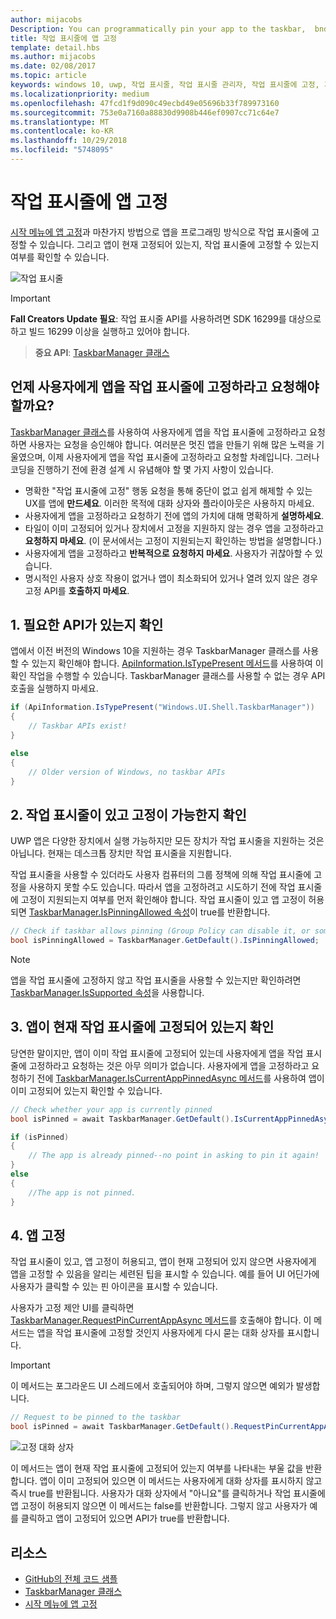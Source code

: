 ```yaml
---
author: mijacobs
Description: You can programmatically pin your app to the taskbar,  bnd you can check if it's currently pinned.
title: 작업 표시줄에 앱 고정
template: detail.hbs
ms.author: mijacobs
ms.date: 02/08/2017
ms.topic: article
keywords: windows 10, uwp, 작업 표시줄, 작업 표시줄 관리자, 작업 표시줄에 고정, 기본 타일
ms.localizationpriority: medium
ms.openlocfilehash: 47fcd1f9d090c49ecbd49e05696b33f789973160
ms.sourcegitcommit: 753e0a7160a88830d9908b446ef0907cc71c64e7
ms.translationtype: MT
ms.contentlocale: ko-KR
ms.lasthandoff: 10/29/2018
ms.locfileid: "5748095"
---
```

# <a name="pin-your-app-to-the-taskbar"></a>작업 표시줄에 앱 고정

[시작 메뉴에 앱 고정](tiles-and-notifications/primary-tile-apis.md)과 마찬가지 방법으로 앱을 프로그래밍 방식으로 작업 표시줄에 고정할 수 있습니다. 그리고 앱이 현재 고정되어 있는지, 작업 표시줄에 고정할 수 있는지 여부를 확인할 수 있습니다. 

![작업 표시줄](images/taskbar/taskbar.png)

> [!IMPORTANT]
> **Fall Creators Update 필요**: 작업 표시줄 API를 사용하려면 SDK 16299를 대상으로 하고 빌드 16299 이상을 실행하고 있어야 합니다.

> **중요 API**: [TaskbarManager 클래스](https://docs.microsoft.com/uwp/api/windows.ui.shell.taskbarmanager) 


## <a name="when-should-you-ask-the-user-to-pin-your-app-to-the-taskbar"></a>언제 사용자에게 앱을 작업 표시줄에 고정하라고 요청해야 할까요? 

[TaskbarManager 클래스](https://docs.microsoft.com/uwp/api/windows.ui.shell.taskbarmanager)를 사용하여 사용자에게 앱을 작업 표시줄에 고정하라고 요청하면 사용자는 요청을 승인해야 합니다. 여러분은 멋진 앱을 만들기 위해 많은 노력을 기울였으며, 이제 사용자에게 앱을 작업 표시줄에 고정하라고 요청할 차례입니다. 그러나 코딩을 진행하기 전에 환경 설계 시 유념해야 할 몇 가지 사항이 있습니다.

* 명확한 "작업 표시줄에 고정" 행동 요청을 통해 중단이 없고 쉽게 해제할 수 있는 UX를 앱에 **만드세요**. 이러한 목적에 대화 상자와 플라이아웃은 사용하지 마세요. 
* 사용자에게 앱을 고정하라고 요청하기 전에 앱의 가치에 대해 명확하게 **설명하세요**.
* 타일이 이미 고정되어 있거나 장치에서 고정을 지원하지 않는 경우 앱을 고정하라고 **요청하지 마세요**. (이 문서에서는 고정이 지원되는지 확인하는 방법을 설명합니다.)
* 사용자에게 앱을 고정하라고 **반복적으로 요청하지 마세요**. 사용자가 귀찮아할 수 있습니다.
* 명시적인 사용자 상호 작용이 없거나 앱이 최소화되어 있거나 열려 있지 않은 경우 고정 API를 **호출하지 마세요**.


## <a name="1-check-whether-the-required-apis-exist"></a>1. 필요한 API가 있는지 확인

앱에서 이전 버전의 Windows 10을 지원하는 경우 TaskbarManager 클래스를 사용할 수 있는지 확인해야 합니다. [ApiInformation.IsTypePresent 메서드](https://docs.microsoft.com/en-us/uwp/api/windows.foundation.metadata.apiinformation#Windows_Foundation_Metadata_ApiInformation_IsTypePresent_System_String_)를 사용하여 이 확인 작업을 수행할 수 있습니다. TaskbarManager 클래스를 사용할 수 없는 경우 API 호출을 실행하지 마세요.

```csharp
if (ApiInformation.IsTypePresent("Windows.UI.Shell.TaskbarManager"))
{
    // Taskbar APIs exist!
}

else
{
    // Older version of Windows, no taskbar APIs
}
```


## <a name="2-check-whether-taskbar-is-present-and-allows-pinning"></a>2. 작업 표시줄이 있고 고정이 가능한지 확인

UWP 앱은 다양한 장치에서 실행 가능하지만 모든 장치가 작업 표시줄을 지원하는 것은 아닙니다. 현재는 데스크톱 장치만 작업 표시줄을 지원합니다. 

작업 표시줄을 사용할 수 있더라도 사용자 컴퓨터의 그룹 정책에 의해 작업 표시줄에 고정을 사용하지 못할 수도 있습니다. 따라서 앱을 고정하려고 시도하기 전에 작업 표시줄에 고정이 지원되는지 여부를 먼저 확인해야 합니다. 작업 표시줄이 있고 앱 고정이 허용되면 [TaskbarManager.IsPinningAllowed 속성](https://docs.microsoft.com/uwp/api/windows.ui.shell.taskbarmanager.IsPinningAllowed)이 true를 반환합니다. 

```csharp
// Check if taskbar allows pinning (Group Policy can disable it, or some device families don't have taskbar)
bool isPinningAllowed = TaskbarManager.GetDefault().IsPinningAllowed;
```

> [!NOTE]
> 앱을 작업 표시줄에 고정하지 않고 작업 표시줄을 사용할 수 있는지만 확인하려면 [TaskbarManager.IsSupported 속성](https://docs.microsoft.com/uwp/api/windows.ui.shell.taskbarmanager.IsSupported)을 사용합니다.


## <a name="3-check-whether-your-app-is-currently-pinned-to-the-taskbar"></a>3. 앱이 현재 작업 표시줄에 고정되어 있는지 확인

당연한 말이지만, 앱이 이미 작업 표시줄에 고정되어 있는데 사용자에게 앱을 작업 표시줄에 고정하라고 요청하는 것은 아무 의미가 없습니다. 사용자에게 앱을 고정하라고 요청하기 전에 [TaskbarManager.IsCurrentAppPinnedAsync 메서드](https://docs.microsoft.com/uwp/api/windows.ui.shell.taskbarmanager.IsCurrentAppPinnedAsync)를 사용하여 앱이 이미 고정되어 있는지 확인할 수 있습니다.

```csharp
// Check whether your app is currently pinned
bool isPinned = await TaskbarManager.GetDefault().IsCurrentAppPinnedAsync();

if (isPinned)
{
    // The app is already pinned--no point in asking to pin it again!
}
else 
{
    //The app is not pinned. 
}
```


##  <a name="4-pin-your-app"></a>4. 앱 고정

작업 표시줄이 있고, 앱 고정이 허용되고, 앱이 현재 고정되어 있지 않으면 사용자에게 앱을 고정할 수 있음을 알리는 세련된 팁을 표시할 수 있습니다. 예를 들어 UI 어딘가에 사용자가 클릭할 수 있는 핀 아이콘을 표시할 수 있습니다. 

사용자가 고정 제안 UI를 클릭하면 [TaskbarManager.RequestPinCurrentAppAsync 메서드](https://docs.microsoft.com/uwp/api/windows.ui.shell.taskbarmanager.RequestPinCurrentAppAsync)를 호출해야 합니다. 이 메서드는 앱을 작업 표시줄에 고정할 것인지 사용자에게 다시 묻는 대화 상자를 표시합니다.

> [!IMPORTANT]
> 이 메서드는 포그라운드 UI 스레드에서 호출되어야 하며, 그렇지 않으면 예외가 발생합니다.

```csharp
// Request to be pinned to the taskbar
bool isPinned = await TaskbarManager.GetDefault().RequestPinCurrentAppAsync();
```

![고정 대화 상자](images/taskbar/pin-dialog.png)

이 메서드는 앱이 현재 작업 표시줄에 고정되어 있는지 여부를 나타내는 부울 값을 반환합니다. 앱이 이미 고정되어 있으면 이 메서드는 사용자에게 대화 상자를 표시하지 않고 즉시 true를 반환됩니다. 사용자가 대화 상자에서 "아니요"를 클릭하거나 작업 표시줄에 앱 고정이 허용되지 않으면 이 메서드는 false를 반환합니다. 그렇지 않고 사용자가 예를 클릭하고 앱이 고정되어 있으면 API가 true를 반환합니다.


## <a name="resources"></a>리소스

* [GitHub의 전체 코드 샘플](https://github.com/WindowsNotifications/quickstart-pin-to-taskbar)
* [TaskbarManager 클래스](https://docs.microsoft.com/uwp/api/windows.ui.shell.taskbarmanager)
* [시작 메뉴에 앱 고정](tiles-and-notifications/primary-tile-apis.md)